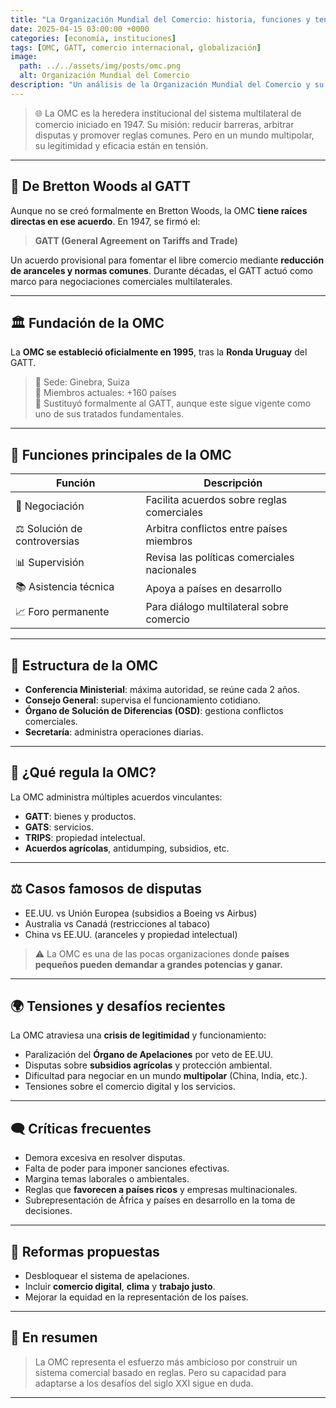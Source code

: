 ```yaml
---
title: "La Organización Mundial del Comercio: historia, funciones y tensiones actuales"
date: 2025-04-15 03:00:00 +0000
categories: [economía, instituciones]
tags: [OMC, GATT, comercio internacional, globalización]
image:
  path: ../../assets/img/posts/omc.png
  alt: Organización Mundial del Comercio
description: "Un análisis de la Organización Mundial del Comercio y su papel en el comercio global."
---
```


> 🌐 La OMC es la heredera institucional del sistema multilateral de comercio iniciado en 1947. Su misión: reducir barreras, arbitrar disputas y promover reglas comunes. Pero en un mundo multipolar, su legitimidad y eficacia están en tensión.

---

## 📜 De Bretton Woods al GATT

Aunque no se creó formalmente en Bretton Woods, la OMC **tiene raíces directas en ese acuerdo**. En 1947, se firmó el:

> **GATT (General Agreement on Tariffs and Trade)**

Un acuerdo provisional para fomentar el libre comercio mediante **reducción de aranceles y normas comunes**. Durante décadas, el GATT actuó como marco para negociaciones comerciales multilaterales.

---

## 🏛️ Fundación de la OMC

La **OMC se estableció oficialmente en 1995**, tras la **Ronda Uruguay** del GATT. 

> 📍 Sede: Ginebra, Suiza  
> 📅 Miembros actuales: +160 países  
> 📌 Sustituyó formalmente al GATT, aunque este sigue vigente como uno de sus tratados fundamentales.

---

## 🎯 Funciones principales de la OMC

| Función                     | Descripción                                 |
| --------------------------- | ------------------------------------------- |
| 📃 Negociación               | Facilita acuerdos sobre reglas comerciales  |
| ⚖️ Solución de controversias | Arbitra conflictos entre países miembros    |
| 📊 Supervisión               | Revisa las políticas comerciales nacionales |
| 📚 Asistencia técnica        | Apoya a países en desarrollo                |
| 📈 Foro permanente           | Para diálogo multilateral sobre comercio    |

---

## 🧩 Estructura de la OMC

- **Conferencia Ministerial**: máxima autoridad, se reúne cada 2 años.
- **Consejo General**: supervisa el funcionamiento cotidiano.
- **Órgano de Solución de Diferencias (OSD)**: gestiona conflictos comerciales.
- **Secretaría**: administra operaciones diarias.

---

## 🧠 ¿Qué regula la OMC?

La OMC administra múltiples acuerdos vinculantes:

- **GATT**: bienes y productos.
- **GATS**: servicios.
- **TRIPS**: propiedad intelectual.
- **Acuerdos agrícolas**, antidumping, subsidios, etc.

---

## ⚖️ Casos famosos de disputas

- EE.UU. vs Unión Europea (subsidios a Boeing vs Airbus)
- Australia vs Canadá (restricciones al tabaco)
- China vs EE.UU. (aranceles y propiedad intelectual)

> ⚠️ La OMC es una de las pocas organizaciones donde **países pequeños pueden demandar a grandes potencias y ganar.**

---

## 🌍 Tensiones y desafíos recientes

La OMC atraviesa una **crisis de legitimidad** y funcionamiento:

- Paralización del **Órgano de Apelaciones** por veto de EE.UU.
- Disputas sobre **subsidios agrícolas** y protección ambiental.
- Dificultad para negociar en un mundo **multipolar** (China, India, etc.).
- Tensiones sobre el comercio digital y los servicios.

---

## 🗨️ Críticas frecuentes

- Demora excesiva en resolver disputas.
- Falta de poder para imponer sanciones efectivas.
- Margina temas laborales o ambientales.
- Reglas que **favorecen a países ricos** y empresas multinacionales.
- Subrepresentación de África y países en desarrollo en la toma de decisiones.

---

## 🔁 Reformas propuestas

- Desbloquear el sistema de apelaciones.
- Incluir **comercio digital**, **clima** y **trabajo justo**.
- Mejorar la equidad en la representación de los países.

---

## 🧠 En resumen

> La OMC representa el esfuerzo más ambicioso por construir un sistema comercial basado en reglas. Pero su capacidad para adaptarse a los desafíos del siglo XXI sigue en duda.

---
